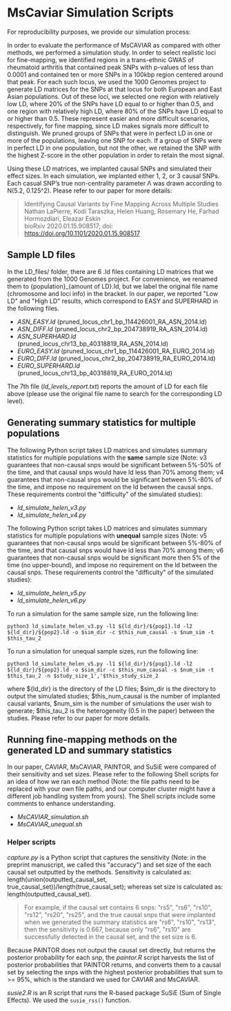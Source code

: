 # MsCaviar Simulation Scripts
For reproducibility purposes, we provide our simulation process:

In order to evaluate the performance of MsCAVIAR as compared with other methods, we performed a simulation study. 
In order to select realistic loci for fine-mapping, we identified regions in a trans-ethnic GWAS of rheumatoid arthritis that contained peak SNPs with p-values of less than 0.0001 and contained ten or more SNPs in a 100kbp region centered around that peak. For each such locus, we used the 1000 Genomes project to generate LD matrices for the SNPs at that locus for both European and East Asian populations. Out of these loci, we selected one region with relatively low LD, where 20% of the SNPs have LD equal to or higher than 0.5, and one region with relatively high LD, where 80% of the SNPs have LD equal to or higher than 0.5. These represent easier and more difficult scenarios, respectively, for fine mapping, since LD makes signals more difficult to distinguish. We pruned groups of SNPs that were in perfect LD in one or more of the populations, leaving one SNP for each. If a group of SNPs were in perfect LD in one population, but not the other, we retained the SNP with the highest Z-score in the other population in order to retain the most signal.

Using these LD matrices, we implanted causal SNPs and simulated their effect sizes. In each simulation,  we implanted either  1, 2, or 3 causal SNPs. Each casual SNP’s true non-centrality parameter Λ was drawn according to N(5.2, 0.125^2). Please refer to our paper for more details:

> Identifying Causal Variants by Fine Mapping Across Multiple Studies  
> Nathan LaPierre, Kodi Taraszka, Helen Huang, Rosemary He, Farhad Hormozdiari, Eleazar Eskin  
> bioRxiv 2020.01.15.908517; doi: https://doi.org/10.1101/2020.01.15.908517

## Sample LD files
In the LD_files/ folder, there are 6 .ld files containing LD matrices that we generated from the 1000 Genomes project. For convenience, we renamed them to {population}\_{amount of LD}.ld, but we label the original file name (chromosome and loci info) in the bracket. In our paper, we reported "Low LD" and "High LD" results, which correspond to EASY and SUPERHARD in the following files.
* _ASN_EASY.ld_ (pruned_locus_chr1_bp_114426001_RA_ASN_2014.ld)
* _ASN_DIFF.ld_ (pruned_locus_chr2_bp_204738919_RA_ASN_2014.ld)
* _ASN_SUPERHARD.ld_ (pruned_locus_chr13_bp_40318819_RA_ASN_2014.ld)
* _EURO_EASY.ld_ (pruned_locus_chr1_bp_114426001_RA_EURO_2014.ld)
* _EURO_DIFF.ld_ (pruned_locus_chr2_bp_204738919_RA_EURO_2014.ld)
* _EURO_SUPERHARD.ld_ (pruned_locus_chr13_bp_40318819_RA_EURO_2014.ld)

The 7th file (_ld_levels_report.txt_) reports the amount of LD for each file above (please use the original file name to search for the corresponding LD level).

## Generating summary statistics for multiple populations
The following Python script takes LD matrices and simulates summary statistics for multiple populations with the **same** sample size (Note: v3 guarantees that non-causal snps would be significant between 5%-50% of the time, and that causal snps would have ld less than 70% among them; v4 guarantees that non-causal snps would be significant between 5%-80% of the time, and impose no requirement on the ld between the causal snps. These requirements control the "difficulty" of the simulated studies):
* _ld_simulate_helen_v3.py_
* _ld_simulate_helen_v4.py_

The following Python script takes LD matrices and simulates summary statistics for multiple populations with **unequal** sample sizes (Note: v5 guarantees that non-causal snps would be significant between 5%-80% of the time, and that causal snps would have ld less than 70% among them; v6 guarantees that non-causal snps would be significant more then 5% of the time (no upper-bound), and impose no requirement on the ld between the causal snps. These requirements control the "difficulty" of the simulated studies):
* _ld_simulate_helen_v5.py_
* _ld_simulate_helen_v6.py_

To run a simulation for the same sample size, run the following line:
```
python3 ld_simulate_helen_v3.py -l1 ${ld_dir}/${pop1}.ld -l2 ${ld_dir}/${pop2}.ld -o $sim_dir -c $this_num_causal -s $num_sim -t $this_tau_2
```
To run a simulation for unequal sample sizes, run the following line:
```
python3 ld_simulate_helen_v5.py -l1 ${ld_dir}/${pop1}.ld -l2 ${ld_dir}/${pop2}.ld -o $sim_dir -c $this_num_causal -s $num_sim -t $this_tau_2 -n $study_size_1','$this_study_size_2
```
where ${ld_dir} is the directory of the LD files; $sim_dir is the directory to output the simulated studies; $this_num_causal is the number of implanted causal variants, $num_sim is the number of simulations the user wish to generate; $this_tau_2 is the heterogeneity (0.5 in the paper) between the studies. Please refer to our paper for more details.

## Running fine-mapping methods on the generated LD and summary statistics
In our paper, CAVIAR, MsCAVIAR, PAINTOR, and SuSiE were compared of their sensitivity and set sizes. Please refer to the following Shell scripts for an idea of how we ran each method (Note: the file paths need to be replaced with your own file paths, and our computer cluster might have a different job handling system from yours). The Shell scripts include some comments to enhance understanding.

* _MsCAVIAR_simulation.sh_
* _MsCAVIAR_unequal.sh_

### Helper scripts
_capture.py_ is a Python script that captures the sensitivity (Note: in the preprint manuscript, we called this "accuracy") and set size of the each causal set outputted by the methods. Sensitivity is calculated as: length(union(outputted_causal_set, true_causal_set))/length(true_causal_set); whereas set size is calculated as: length(outputted_causal_set).

> For example, if the causal set contains 6 snps: "rs5", "rs6", "rs10", "rs12", "rs20", "rs25", and the true causal snps that were implanted when we generated the summary statistics are "rs6", "rs10", "rs13", then the sensitivity is 0.667, because only "rs6", "rs10" are successfully detected in the causal set, and the set size is 6.

Because PAINTOR does not output the causal set directly, but returns the posterior probability for each snp, the _paintor.R_ script harvests the list of posterior probabilities that PAINTOR returns, and converts them to a causal set by selecting the snps with the highest posterior probabilities that sum to >= 95%, which is the standard we used for CAVIAR and MsCAVIAR.

_susie2.R_ is an R script that runs the R-based package SuSiE (Sum of Single Effects). We used the ```susie_rss()``` function.
